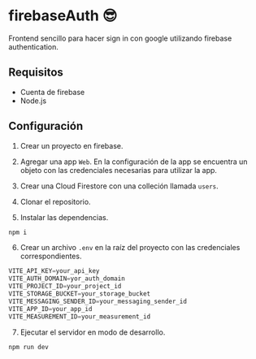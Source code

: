 # firebaseAuth 😎

Frontend sencillo para hacer sign in con google utilizando firebase authentication.

## Requisitos
- Cuenta de firebase
- Node.js

## Configuración

1. Crear un proyecto en firebase.

2. Agregar una app `Web`. En la configuración de la app se encuentra un objeto con las credenciales necesarias para utilizar la app.

3. Crear una Cloud Firestore con una colleción llamada `users`.

4. Clonar el repositorio.

5. Instalar las dependencias.
```bash
npm i
```

6. Crear un archivo `.env` en la raíz del proyecto con las credenciales correspondientes.

```javascript
VITE_API_KEY=your_api_key
VITE_AUTH_DOMAIN=yor_auth_domain
VITE_PROJECT_ID=your_project_id
VITE_STORAGE_BUCKET=your_storage_bucket
VITE_MESSAGING_SENDER_ID=your_messaging_sender_id
VITE_APP_ID=your_app_id
VITE_MEASUREMENT_ID=your_measurement_id
```

7. Ejecutar el servidor en modo de desarrollo.
```bash
npm run dev
```